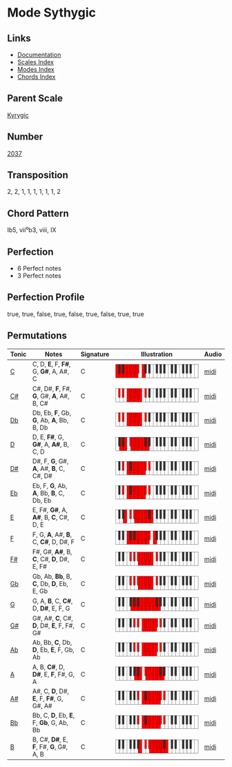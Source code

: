 # Mode Sythygic

## Links

- [Documentation](README.md)
- [Scales Index](Scales.md)
- [Modes Index](Modes.md)
- [Chords Index](Chords.md)

## Parent Scale

[Kyrygic](ScaleKyrygic.md)

## Number

[2037](https://ianring.com/musictheory/scales/2037)

## Transposition

2, 2, 1, 1, 1, 1, 1, 1, 2

## Chord Pattern

Ib5, vii⁰b3, viii, IX

## Perfection

- 6 Perfect notes
- 3 Perfect notes

## Perfection Profile

true, true, false, true, false, true, false, true, true

## Permutations

| Tonic | Notes | Signature | Illustration | Audio |
|-------|-------|-----------|--------------|-------|
| [C](ModeCNaturalSythygic.md) | C, D, **E**, F, **F#**, G, **G#**, A, A#, C | C | ![CNaturalSythygic](ModeCNaturalSythygic.png) | [midi](https://github.com/edipermadi/music/blob/main/docs/ModeCNaturalSythygic.mid?raw=true) |
| [C#](ModeCSharpSythygic.md) | C#, D#, **F**, F#, **G**, G#, **A**, A#, B, C# | C | ![CSharpSythygic](ModeCSharpSythygic.png) | [midi](https://github.com/edipermadi/music/blob/main/docs/ModeCSharpSythygic.mid?raw=true) |
| [Db](ModeDFlatSythygic.md) | Db, Eb, **F**, Gb, **G**, Ab, **A**, Bb, B, Db | C | ![DFlatSythygic](ModeDFlatSythygic.png) | [midi](https://github.com/edipermadi/music/blob/main/docs/ModeDFlatSythygic.mid?raw=true) |
| [D](ModeDNaturalSythygic.md) | D, E, **F#**, G, **G#**, A, **A#**, B, C, D | C | ![DNaturalSythygic](ModeDNaturalSythygic.png) | [midi](https://github.com/edipermadi/music/blob/main/docs/ModeDNaturalSythygic.mid?raw=true) |
| [D#](ModeDSharpSythygic.md) | D#, F, **G**, G#, **A**, A#, **B**, C, C#, D# | C | ![DSharpSythygic](ModeDSharpSythygic.png) | [midi](https://github.com/edipermadi/music/blob/main/docs/ModeDSharpSythygic.mid?raw=true) |
| [Eb](ModeEFlatSythygic.md) | Eb, F, **G**, Ab, **A**, Bb, **B**, C, Db, Eb | C | ![EFlatSythygic](ModeEFlatSythygic.png) | [midi](https://github.com/edipermadi/music/blob/main/docs/ModeEFlatSythygic.mid?raw=true) |
| [E](ModeENaturalSythygic.md) | E, F#, **G#**, A, **A#**, B, **C**, C#, D, E | C | ![ENaturalSythygic](ModeENaturalSythygic.png) | [midi](https://github.com/edipermadi/music/blob/main/docs/ModeENaturalSythygic.mid?raw=true) |
| [F](ModeFNaturalSythygic.md) | F, G, **A**, A#, **B**, C, **C#**, D, D#, F | C | ![FNaturalSythygic](ModeFNaturalSythygic.png) | [midi](https://github.com/edipermadi/music/blob/main/docs/ModeFNaturalSythygic.mid?raw=true) |
| [F#](ModeFSharpSythygic.md) | F#, G#, **A#**, B, **C**, C#, **D**, D#, E, F# | C | ![FSharpSythygic](ModeFSharpSythygic.png) | [midi](https://github.com/edipermadi/music/blob/main/docs/ModeFSharpSythygic.mid?raw=true) |
| [Gb](ModeGFlatSythygic.md) | Gb, Ab, **Bb**, B, **C**, Db, **D**, Eb, E, Gb | C | ![GFlatSythygic](ModeGFlatSythygic.png) | [midi](https://github.com/edipermadi/music/blob/main/docs/ModeGFlatSythygic.mid?raw=true) |
| [G](ModeGNaturalSythygic.md) | G, A, **B**, C, **C#**, D, **D#**, E, F, G | C | ![GNaturalSythygic](ModeGNaturalSythygic.png) | [midi](https://github.com/edipermadi/music/blob/main/docs/ModeGNaturalSythygic.mid?raw=true) |
| [G#](ModeGSharpSythygic.md) | G#, A#, **C**, C#, **D**, D#, **E**, F, F#, G# | C | ![GSharpSythygic](ModeGSharpSythygic.png) | [midi](https://github.com/edipermadi/music/blob/main/docs/ModeGSharpSythygic.mid?raw=true) |
| [Ab](ModeAFlatSythygic.md) | Ab, Bb, **C**, Db, **D**, Eb, **E**, F, Gb, Ab | C | ![AFlatSythygic](ModeAFlatSythygic.png) | [midi](https://github.com/edipermadi/music/blob/main/docs/ModeAFlatSythygic.mid?raw=true) |
| [A](ModeANaturalSythygic.md) | A, B, **C#**, D, **D#**, E, **F**, F#, G, A | C | ![ANaturalSythygic](ModeANaturalSythygic.png) | [midi](https://github.com/edipermadi/music/blob/main/docs/ModeANaturalSythygic.mid?raw=true) |
| [A#](ModeASharpSythygic.md) | A#, C, **D**, D#, **E**, F, **F#**, G, G#, A# | C | ![ASharpSythygic](ModeASharpSythygic.png) | [midi](https://github.com/edipermadi/music/blob/main/docs/ModeASharpSythygic.mid?raw=true) |
| [Bb](ModeBFlatSythygic.md) | Bb, C, **D**, Eb, **E**, F, **Gb**, G, Ab, Bb | C | ![BFlatSythygic](ModeBFlatSythygic.png) | [midi](https://github.com/edipermadi/music/blob/main/docs/ModeBFlatSythygic.mid?raw=true) |
| [B](ModeBNaturalSythygic.md) | B, C#, **D#**, E, **F**, F#, **G**, G#, A, B | C | ![BNaturalSythygic](ModeBNaturalSythygic.png) | [midi](https://github.com/edipermadi/music/blob/main/docs/ModeBNaturalSythygic.mid?raw=true) |
